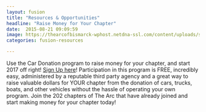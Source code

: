 ```yaml
---
layout: fusion
title: "Resources & Opportunities"
headline: "Raise Money for Your Chapter"
date:  2015-08-21 09:09:59
image: https://thearcofbismarck-wphost.netdna-ssl.com/content/uploads/sites/4/2015/10/CarDonaton_Button_chapters.jpg
categories: fusion-resources

---
```

Use the Car Donation program to raise money for your chapter, and start 2017 off right! <a href="http://www.thearc.org/for-chapters/chapter-resources/car-donation">Sign Up here</a>! Participation in this program is FREE, incredibly easy, administered by a reputable third party agency and a great way to raise valuable dollars for YOUR chapter from the donation of cars, trucks, boats, and other vehicles without the hassle of operating your own program. Join the 202 chapters of The Arc that have already joined and start making money for your chapter today!